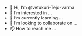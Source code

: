 - 👋 Hi, I’m @vetukuri-Tejo-varma
- 👀 I’m interested in ...
- 🌱 I’m currently learning ...
- 💞️ I’m looking to collaborate on ...
- 📫 How to reach me ...

<!---
vetukuri-Tejo-varma/vetukuri-Tejo-varma is a ✨ special ✨ repository because its `README.md` (this file) appears on your GitHub profile.
You can click the Preview link to take a look at your changes.
--->
